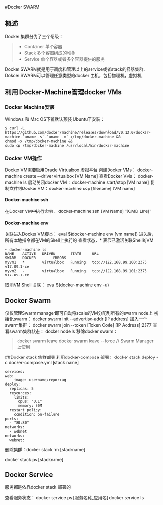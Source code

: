 #Docker SWARM
## 概述 

Docker 集群分为了三个层级： 
> * Container 单个容器 
> * Stack 多个容器组成的堆叠
> * Service 单个容器或者多个容器提供的服务
  

Docker SWARM就是用于调度和管理以上的service或者stack的容器集群.
Dokcer SWARM可以管理任意类型的docker 主机，包括物理机，虚拟机 


## 利用 Docker-Machine管理docker VMs

### Docker Machine安装
Windows 和 Mac OS下都默认预装
Ubuntu下安装： 
```
$ curl -L https://github.com/docker/machine/releases/download/v0.13.0/docker-machine-`uname -s`-`uname -m` >/tmp/docker-machine &&
chmod +x /tmp/docker-machine &&
sudo cp /tmp/docker-machine /usr/local/bin/docker-machine
```
### Docker VM操作
Docker VM需要启用Oracle Virtualbox 虚拟平台
创建Docker VMs： docker-machine create --driver virtualbox [VM Name]
查看Docker VMs： docker-machine ls 
启动关闭docker VM： docker-machine start/stop [VM name]
复制文件到Docker VM：docker-machine scp [filename] [VM name]

#### Docker-machine ssh
在Docker VM中执行命令： docker-machine ssh [VM Name] "[CMD Line]" 
#### Docker-machine env 
关联进入Docker VM脚本： eval $(docker-machine env [vm name]) 
进入后，所有本地指令都在VM的Shell上执行的
查看状态，* 表示已激活关联Shell的VM

	~ docker-machine ls
	NAME    ACTIVE   DRIVER       STATE     URL                         SWARM   DOCKER        ERRORS
	myvm1   *        virtualbox   Running   tcp://192.168.99.100:2376           v17.09.1-ce
	myvm2   -        virtualbox   Running   tcp://192.168.99.101:2376           v17.09.1-ce

取消VM Shell 关联： eval $(docker-machine env -u)


## Docker Swarm
仅仅管理Swarm manager即可自动将scale的VM分配到所有的swarm node上
初始化swarm： docker swarm init --advertise-addr [IP address]
加入一个swarm集群： docker swarm join --token [Token Code] [IP Address]:2377
查看swarm集群状态： docker node ls
移除docker swarm： 
> docker swarm leave 
> docker swarm leave --force   // Swarm Manager 上使用


##Docker stack 集群部署
利用docker-compose 部署： docker stack deploy -c docker-compose.yml [stack name]

	services:
	web:
	    image: username/repo:tag
    deploy:
      replicas: 5
      resources:
        limits:
          cpus: "0.1"
          memory: 50M
      restart_policy:
        condition: on-failure
    ports:
      - "80:80"
    networks:
      - webnet
	networks:
	  webnet:  


删除集群：docker stack rm [stackname]

docker stack ps [stackname]

## Docker Service
服务都是依靠docker stack 部署的

查看服务状态： docker service ps [服务名称_应用名]
docker service ls